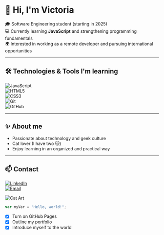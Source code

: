 # 👋 Hi, I'm Victoria

🎓 Software Engineering student (starting in 2025)  
💻 Currently learning **JavaScript** and strengthening programming fundamentals  
🌍 Interested in working as a remote developer and pursuing international opportunities  

---

## 🛠️ Technologies & Tools I'm learning

![JavaScript](https://img.shields.io/badge/JavaScript-F7DF1E?style=flat-square&logo=javascript&logoColor=000)  
![HTML5](https://img.shields.io/badge/HTML5-E34F26?style=flat-square&logo=html5&logoColor=fff)  
![CSS3](https://img.shields.io/badge/CSS3-1572B6?style=flat-square&logo=css3&logoColor=fff)  
![Git](https://img.shields.io/badge/Git-F05032?style=flat-square&logo=git&logoColor=fff)  
![GitHub](https://img.shields.io/badge/GitHub-181717?style=flat-square&logo=github&logoColor=fff)

---

## ✨ About me

- Passionate about technology and geek culture  
- Cat lover (I have two 🐱)  
- Enjoy learning in an organized and practical way  

---

## 📫 Contact

[![LinkedIn](https://img.shields.io/badge/LinkedIn-0A66C2?style=flat-square&logo=linkedin&logoColor=fff)](https://linkedin.com)  
[![Email](https://img.shields.io/badge/Email-D14836?style=flat-square&logo=gmail&logoColor=fff)](mailto:youremail@example.com)

![Cat Art](https://i.pinimg.com/736x/01/ad/84/01ad8466dc020af974d32d0b57610b7c.jpg)

``` javascript
var myVar = "Hello, world!";
```
- [x] Turn on GitHub Pages
- [x] Outline my portfolio
- [x] Introduce myself to the world
